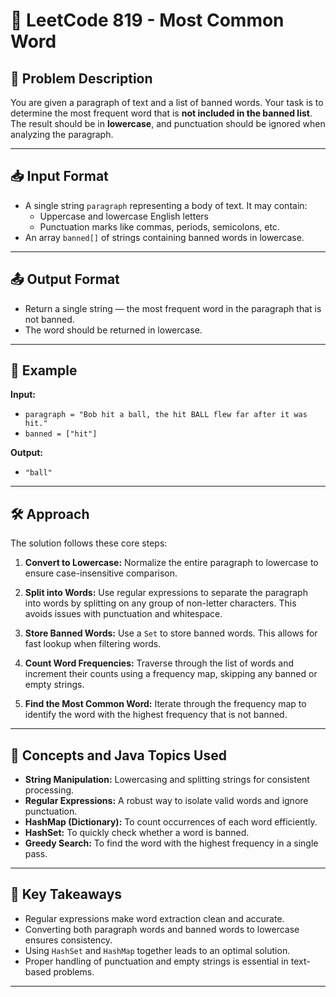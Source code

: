 # 🧠 LeetCode 819 - Most Common Word

## 📝 Problem Description

You are given a paragraph of text and a list of banned words. Your task is to determine the most frequent word that is **not included in the banned list**. The result should be in **lowercase**, and punctuation should be ignored when analyzing the paragraph.

---

## 📥 Input Format

- A single string `paragraph` representing a body of text. It may contain:
  - Uppercase and lowercase English letters
  - Punctuation marks like commas, periods, semicolons, etc.
- An array `banned[]` of strings containing banned words in lowercase.

---

## 📤 Output Format

- Return a single string — the most frequent word in the paragraph that is not banned.
- The word should be returned in lowercase.

---

## 🧪 Example

**Input:**
- `paragraph = "Bob hit a ball, the hit BALL flew far after it was hit."`
- `banned = ["hit"]`

**Output:**
- `"ball"`


---

## 🛠️ Approach

The solution follows these core steps:

1. **Convert to Lowercase:** Normalize the entire paragraph to lowercase to ensure case-insensitive comparison.

2. **Split into Words:** Use regular expressions to separate the paragraph into words by splitting on any group of non-letter characters. This avoids issues with punctuation and whitespace.

3. **Store Banned Words:** Use a `Set` to store banned words. This allows for fast lookup when filtering words.

4. **Count Word Frequencies:** Traverse through the list of words and increment their counts using a frequency map, skipping any banned or empty strings.

5. **Find the Most Common Word:** Iterate through the frequency map to identify the word with the highest frequency that is not banned.

---

## 🧠 Concepts and Java Topics Used

- **String Manipulation:** Lowercasing and splitting strings for consistent processing.
- **Regular Expressions:** A robust way to isolate valid words and ignore punctuation.
- **HashMap (Dictionary):** To count occurrences of each word efficiently.
- **HashSet:** To quickly check whether a word is banned.
- **Greedy Search:** To find the word with the highest frequency in a single pass.

---


## 🎯 Key Takeaways

- Regular expressions make word extraction clean and accurate.
- Converting both paragraph words and banned words to lowercase ensures consistency.
- Using `HashSet` and `HashMap` together leads to an optimal solution.
- Proper handling of punctuation and empty strings is essential in text-based problems.

---

